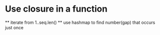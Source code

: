# Use closure in a function

** iterate from 1..seq.len()
** use hashmap to find number(gap) that occurs just once
